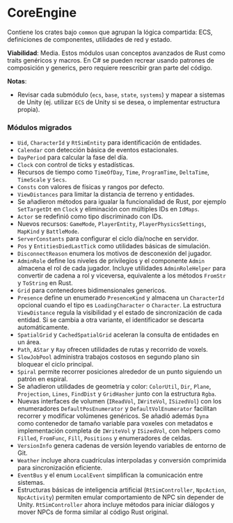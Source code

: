 # CoreEngine

Contiene los crates bajo `common` que agrupan la lógica compartida: ECS, definiciones de componentes, utilidades de red y estado.

**Viabilidad**: Media. Estos módulos usan conceptos avanzados de Rust como traits genéricos y macros. En C# se pueden recrear usando patrones de composición y generics, pero requiere reescribir gran parte del código.

**Notas**:
- Revisar cada submódulo (`ecs`, `base`, `state`, `systems`) y mapear a sistemas de Unity (ej. utilizar `ECS` de Unity si se desea, o implementar estructura propia).

### Módulos migrados
- `Uid`, `CharacterId` y `RtSimEntity` para identificación de entidades.
- `Calendar` con detección básica de eventos estacionales.
- `DayPeriod` para calcular la fase del día.
- `Clock` con control de ticks y estadísticas.
- Recursos de tiempo como `TimeOfDay`, `Time`, `ProgramTime`, `DeltaTime`, `TimeScale` y `Secs`.
- `Consts` con valores de físicas y rangos por defecto.
- `ViewDistances` para limitar la distancia de terreno y entidades.
- Se añadieron métodos para igualar la funcionalidad de Rust, por ejemplo `SetTargetDt` en `Clock` y eliminación con múltiples IDs en `IdMaps`.
- `Actor` se redefinió como tipo discriminado con IDs.
- Nuevos recursos: `GameMode`, `PlayerEntity`, `PlayerPhysicsSettings`, `MapKind` y `BattleMode`.
- `ServerConstants` para configurar el ciclo día/noche en servidor.
- `Pos` y `EntitiesDiedLastTick` como utilidades básicas de simulación.
- `DisconnectReason` enumera los motivos de desconexión del jugador.
- `AdminRole` define los niveles de privilegios y el componente `Admin` almacena
  el rol de cada jugador. Incluye utilidades `AdminRoleHelper` para convertir de
  cadena a rol y viceversa, equivalente a los métodos `FromStr` y `ToString` en
  Rust.
- `Grid` para contenedores bidimensionales genericos.
 - `Presence` define un enumerado `PresenceKind` y almacena un `CharacterId` opcional cuando el tipo es `LoadingCharacter` o `Character`. La estructura `ViewDistance` regula la visibilidad y el estado de sincronización de cada entidad. Si se cambia a otra variante, el identificador se descarta automáticamente.
- `SpatialGrid` y `CachedSpatialGrid` aceleran la consulta de entidades en un área.
- `Path`, `AStar` y `Ray` ofrecen utilidades de rutas y recorrido de voxels.
- `SlowJobPool` administra trabajos costosos en segundo plano sin bloquear el ciclo principal.
- `Spiral` permite recorrer posiciones alrededor de un punto siguiendo un patrón en espiral.
- Se añadieron utilidades de geometría y color: `ColorUtil`, `Dir`, `Plane`,
  `Projection`, `Lines`, `FindDist` y `GridHasher` junto con la estructura
  `Rgba`.
- Nuevas interfaces de volumen (`IReadVol`, `IWriteVol`, `ISizedVol`) con los
  enumeradores `DefaultPosEnumerator` y `DefaultVolEnumerator` facilitan
  recorrer y modificar volúmenes genéricos. Se añadió además `Dyna` como
  contenedor de tamaño variable para voxeles con metadatos e implementación
  completa de `IWriteVol` y `ISizedVol`, con helpers como `Filled`, `FromFunc`,
  `Fill`, `Positions` y enumeradores de celdas.
- `VersionInfo` genera cadenas de versión leyendo variables de entorno de Git.
- `Weather` incluye ahora cuadrículas interpoladas y conversión comprimida para
  sincronización eficiente.
- `EventBus` y el enum `LocalEvent` simplifican la comunicación entre sistemas.
- Estructuras básicas de inteligencia artificial (`RtSimController`, `NpcAction`, `NpcActivity`)
  permiten emular comportamiento de NPC sin depender de Unity.
  `RtSimController` ahora incluye métodos para iniciar diálogos y mover NPCs de
  forma similar al código Rust original.
